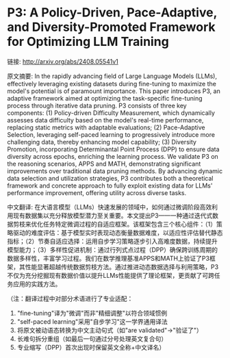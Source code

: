 # P3: A Policy-Driven, Pace-Adaptive, and Diversity-Promoted Framework for Optimizing LLM Training

链接: http://arxiv.org/abs/2408.05541v1

原文摘要:
In the rapidly advancing field of Large Language Models (LLMs), effectively
leveraging existing datasets during fine-tuning to maximize the model's
potential is of paramount importance. This paper introduces P3, an adaptive
framework aimed at optimizing the task-specific fine-tuning process through
iterative data pruning. P3 consists of three key components: (1) Policy-driven
Difficulty Measurement, which dynamically assesses data difficulty based on the
model's real-time performance, replacing static metrics with adaptable
evaluations; (2) Pace-Adaptive Selection, leveraging self-paced learning to
progressively introduce more challenging data, thereby enhancing model
capability; (3) Diversity Promotion, incorporating Determinantal Point Process
(DPP) to ensure data diversity across epochs, enriching the learning process.
We validate P3 on the reasoning scenarios, APPS and MATH, demonstrating
significant improvements over traditional data pruning methods. By advancing
dynamic data selection and utilization strategies, P3 contributes both a
theoretical framework and concrete approach to fully exploit existing data for
LLMs' performance improvement, offering utility across diverse tasks.

中文翻译:
在大语言模型（LLMs）快速发展的领域中，如何通过微调阶段高效利用现有数据集以充分释放模型潜力至关重要。本文提出P3——一种通过迭代式数据剪枝来优化任务特定微调过程的自适应框架。该框架包含三个核心组件：（1）策略驱动的难度评估：基于模型实时表现动态衡量数据难度，以适应性评估替代静态指标；（2）节奏自适应选择：运用自步学习策略逐步引入高难度数据，持续提升模型能力；（3）多样性促进机制：通过行列式点过程（DPP）确保跨训练周期的数据多样性，丰富学习过程。我们在数学推理基准APPS和MATH上验证了P3框架，其性能显著超越传统数据剪枝方法。通过推进动态数据选择与利用策略，P3不仅为充分挖掘现有数据价值以提升LLMs性能提供了理论框架，更贡献了可跨任务应用的实践方法。

（注：翻译过程中对部分术语进行了专业适配：
1. "fine-tuning"译为"微调"而非"精细调整"以符合领域惯例
2. "self-paced learning"采用"自步学习"这一学界通用译法
3. 将原文被动语态转换为中文主动句式（如"are validated"→"验证了"）
4. 长难句拆分重组（如最后一句通过分号处理英文复合句）
5. 专业缩写（DPP）首次出现时保留英文全称+中文译名）
